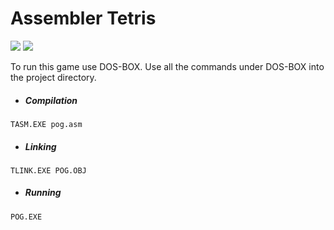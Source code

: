 # Assembler Tetris

<a alt="Assembler"> <img src="https://img.shields.io/badge/asm-tasm-brightgreen" /> </a>
<a alt="DosBox"> <img src="https://img.shields.io/badge/DosBox-yellow" /></a>

To run this game use DOS-BOX. Use all the commands under DOS-BOX into the project directory.

- ##### Compilation
```
TASM.EXE pog.asm
```
- ##### Linking
```
TLINK.EXE POG.OBJ
```
- ##### Running
```
POG.EXE
```
